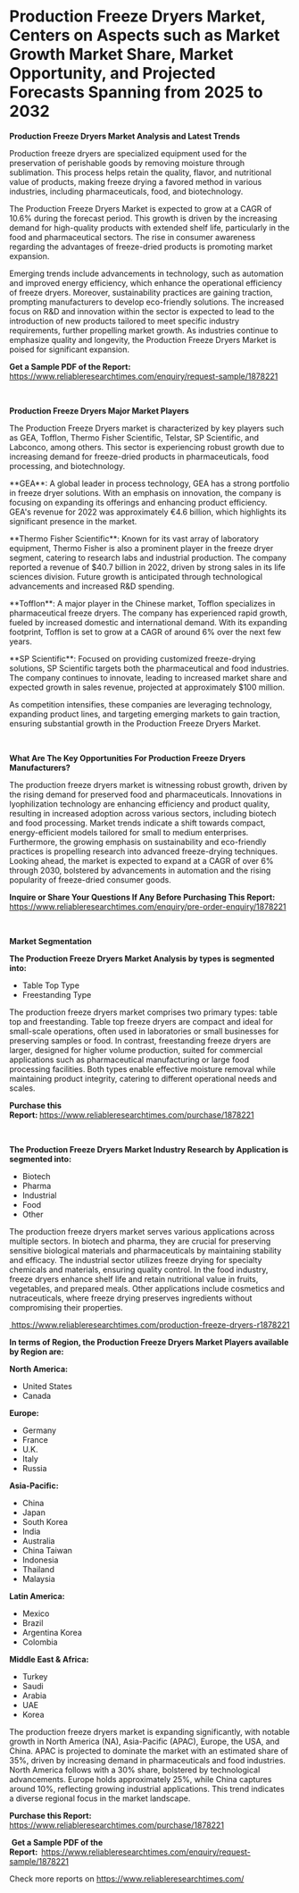<p><h1>Production Freeze Dryers Market, Centers on Aspects such as Market Growth Market Share, Market Opportunity, and Projected Forecasts Spanning from 2025 to 2032</h1></p><p><strong>Production Freeze Dryers Market Analysis and Latest Trends</strong></p>
<p><p>Production freeze dryers are specialized equipment used for the preservation of perishable goods by removing moisture through sublimation. This process helps retain the quality, flavor, and nutritional value of products, making freeze drying a favored method in various industries, including pharmaceuticals, food, and biotechnology.</p><p>The Production Freeze Dryers Market is expected to grow at a CAGR of 10.6% during the forecast period. This growth is driven by the increasing demand for high-quality products with extended shelf life, particularly in the food and pharmaceutical sectors. The rise in consumer awareness regarding the advantages of freeze-dried products is promoting market expansion.</p><p>Emerging trends include advancements in technology, such as automation and improved energy efficiency, which enhance the operational efficiency of freeze dryers. Moreover, sustainability practices are gaining traction, prompting manufacturers to develop eco-friendly solutions. The increased focus on R&D and innovation within the sector is expected to lead to the introduction of new products tailored to meet specific industry requirements, further propelling market growth. As industries continue to emphasize quality and longevity, the Production Freeze Dryers Market is poised for significant expansion.</p></p>
<p><strong>Get a Sample PDF of the Report:&nbsp;</strong> <a href="https://www.reliableresearchtimes.com/enquiry/request-sample/1878221?utm_campaign=2205&utm_medium=2&utm_source=Github&utm_content=ia&utm_term=28022025&utm_id=production-freeze-dryers">https://www.reliableresearchtimes.com/enquiry/request-sample/1878221</a></p>
<p>&nbsp;</p>
<p><strong>Production Freeze Dryers Major Market Players</strong></p>
<p><p>The Production Freeze Dryers market is characterized by key players such as GEA, Tofflon, Thermo Fisher Scientific, Telstar, SP Scientific, and Labconco, among others. This sector is experiencing robust growth due to increasing demand for freeze-dried products in pharmaceuticals, food processing, and biotechnology.</p><p>**GEA**: A global leader in process technology, GEA has a strong portfolio in freeze dryer solutions. With an emphasis on innovation, the company is focusing on expanding its offerings and enhancing product efficiency. GEA's revenue for 2022 was approximately €4.6 billion, which highlights its significant presence in the market.</p><p>**Thermo Fisher Scientific**: Known for its vast array of laboratory equipment, Thermo Fisher is also a prominent player in the freeze dryer segment, catering to research labs and industrial production. The company reported a revenue of $40.7 billion in 2022, driven by strong sales in its life sciences division. Future growth is anticipated through technological advancements and increased R&D spending.</p><p>**Tofflon**: A major player in the Chinese market, Tofflon specializes in pharmaceutical freeze dryers. The company has experienced rapid growth, fueled by increased domestic and international demand. With its expanding footprint, Tofflon is set to grow at a CAGR of around 6% over the next few years.</p><p>**SP Scientific**: Focused on providing customized freeze-drying solutions, SP Scientific targets both the pharmaceutical and food industries. The company continues to innovate, leading to increased market share and expected growth in sales revenue, projected at approximately $100 million.</p><p>As competition intensifies, these companies are leveraging technology, expanding product lines, and targeting emerging markets to gain traction, ensuring substantial growth in the Production Freeze Dryers Market.</p></p>
<p>&nbsp;</p>
<p><strong>What Are The Key Opportunities For Production Freeze Dryers Manufacturers?</strong></p>
<p><p>The production freeze dryers market is witnessing robust growth, driven by the rising demand for preserved food and pharmaceuticals. Innovations in lyophilization technology are enhancing efficiency and product quality, resulting in increased adoption across various sectors, including biotech and food processing. Market trends indicate a shift towards compact, energy-efficient models tailored for small to medium enterprises. Furthermore, the growing emphasis on sustainability and eco-friendly practices is propelling research into advanced freeze-drying techniques. Looking ahead, the market is expected to expand at a CAGR of over 6% through 2030, bolstered by advancements in automation and the rising popularity of freeze-dried consumer goods.</p></p>
<p><strong>Inquire or Share Your Questions If Any Before Purchasing This Report:</strong> <a href="https://www.reliableresearchtimes.com/enquiry/pre-order-enquiry/1878221?utm_campaign=2205&utm_medium=2&utm_source=Github&utm_content=ia&utm_term=28022025&utm_id=production-freeze-dryers">https://www.reliableresearchtimes.com/enquiry/pre-order-enquiry/1878221</a></p>
<p>&nbsp;</p>
<p><strong>Market Segmentation</strong></p>
<p><strong>The Production Freeze Dryers Market Analysis by types is segmented into:</strong></p>
<p><ul><li>Table Top Type</li><li>Freestanding Type</li></ul></p>
<p><p>The production freeze dryers market comprises two primary types: table top and freestanding. Table top freeze dryers are compact and ideal for small-scale operations, often used in laboratories or small businesses for preserving samples or food. In contrast, freestanding freeze dryers are larger, designed for higher volume production, suited for commercial applications such as pharmaceutical manufacturing or large food processing facilities. Both types enable effective moisture removal while maintaining product integrity, catering to different operational needs and scales.</p></p>
<p><strong>Purchase this Report:&nbsp;</strong><a href="https://www.reliableresearchtimes.com/purchase/1878221?utm_campaign=2205&utm_medium=2&utm_source=Github&utm_content=ia&utm_term=28022025&utm_id=production-freeze-dryers">https://www.reliableresearchtimes.com/purchase/1878221</a></p>
<p>&nbsp;</p>
<p><strong>The Production Freeze Dryers Market Industry Research by Application is segmented into:</strong></p>
<p><ul><li>Biotech</li><li>Pharma</li><li>Industrial</li><li>Food</li><li>Other</li></ul></p>
<p><p>The production freeze dryers market serves various applications across multiple sectors. In biotech and pharma, they are crucial for preserving sensitive biological materials and pharmaceuticals by maintaining stability and efficacy. The industrial sector utilizes freeze drying for specialty chemicals and materials, ensuring quality control. In the food industry, freeze dryers enhance shelf life and retain nutritional value in fruits, vegetables, and prepared meals. Other applications include cosmetics and nutraceuticals, where freeze drying preserves ingredients without compromising their properties.</p></p>
<p><a href="https://www.reliableresearchtimes.com/production-freeze-dryers-r1878221?utm_campaign=2205&utm_medium=2&utm_source=Github&utm_content=ia&utm_term=28022025&utm_id=production-freeze-dryers">&nbsp;https://www.reliableresearchtimes.com/production-freeze-dryers-r1878221</a></p>
<p><strong>In terms of Region, the Production Freeze Dryers Market Players available by Region are:</strong></p>
<p>
    <p> <strong> North America: </strong>
        <ul>
            <li>United States</li>
            <li>Canada</li>
        </ul>
        </p> 
    <p> <strong> Europe: </strong>
        <ul>
            <li>Germany</li>
            <li>France</li>
            <li>U.K.</li>
            <li>Italy</li>
            <li>Russia</li>
        </ul>
        </p> 
    <p> <strong> Asia-Pacific: </strong>
        <ul>
            <li>China</li>
            <li>Japan</li>
            <li>South Korea</li>
            <li>India</li>
            <li>Australia</li>
            <li>China Taiwan</li>
            <li>Indonesia</li>
            <li>Thailand</li>
            <li>Malaysia</li>
        </ul>
        </p> 
    <p> <strong> Latin America: </strong>
        <ul>
            <li>Mexico</li>
            <li>Brazil</li>
            <li>Argentina Korea</li>
            <li>Colombia</li>
        </ul>
        </p> 
    <p> <strong> Middle East & Africa: </strong>
        <ul>
            <li>Turkey</li>
            <li>Saudi</li>
            <li>Arabia</li>
            <li>UAE</li>
            <li>Korea</li>
        </ul>
    </p>
    </p>
<p><p>The production freeze dryers market is expanding significantly, with notable growth in North America (NA), Asia-Pacific (APAC), Europe, the USA, and China. APAC is projected to dominate the market with an estimated share of 35%, driven by increasing demand in pharmaceuticals and food industries. North America follows with a 30% share, bolstered by technological advancements. Europe holds approximately 25%, while China captures around 10%, reflecting growing industrial applications. This trend indicates a diverse regional focus in the market landscape.</p></p>
<p><strong>Purchase this Report: </strong><a href="https://www.reliableresearchtimes.com/purchase/1878221?utm_campaign=2205&utm_medium=2&utm_source=Github&utm_content=ia&utm_term=28022025&utm_id=production-freeze-dryers">https://www.reliableresearchtimes.com/purchase/1878221</a></p>
<p>&nbsp;<strong>Get a Sample PDF of the Report:&nbsp;&nbsp;</strong><a href="https://www.reliableresearchtimes.com/enquiry/request-sample/1878221?utm_campaign=2205&utm_medium=2&utm_source=Github&utm_content=ia&utm_term=28022025&utm_id=production-freeze-dryers">https://www.reliableresearchtimes.com/enquiry/request-sample/1878221</a></p>
<p><strong></strong></p>
<p>Check more reports on <a href="https://www.reliableresearchtimes.com/?utm_campaign=2205&utm_medium=2&utm_source=Github&utm_content=ia&utm_term=28022025&utm_id=production-freeze-dryers">https://www.reliableresearchtimes.com/</a></p>